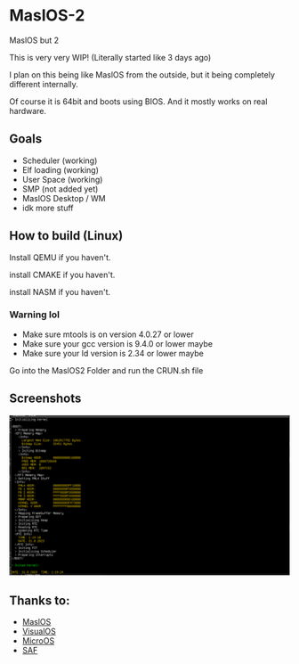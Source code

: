 # MaslOS-2
MaslOS but 2

This is very very WIP! (Literally started like 3 days ago)

I plan on this being like MaslOS from the outside, but it being completely different internally.


Of course it is 64bit and boots using BIOS.
And it mostly works on real hardware.

## Goals
 - Scheduler (working)
 - Elf loading (working)
 - User Space (working)
 - SMP (not added yet)
 - MaslOS Desktop / WM
 - idk more stuff


## How to build (Linux)
Install QEMU if you haven't.

install CMAKE if you haven't.

install NASM if you haven't.


### Warning lol
 - Make sure mtools is on version 4.0.27 or lower
 - Make sure your gcc version is 9.4.0 or lower maybe
 - Make sure your ld version is 2.34 or lower maybe

Go into the MaslOS2 Folder and run the CRUN.sh file




## Screenshots
![A Bootscreen yes](/images/img1.png)



## Thanks to:
 - [MaslOS](https://github.com/marceldobehere/MaslOS)
 - [VisualOS](https://github.com/nothotscott/VisualOS)
 - [MicroOS](https://github.com/Glowman554/MicroOS)
 - [SAF](https://github.com/chocabloc/saf)
 
